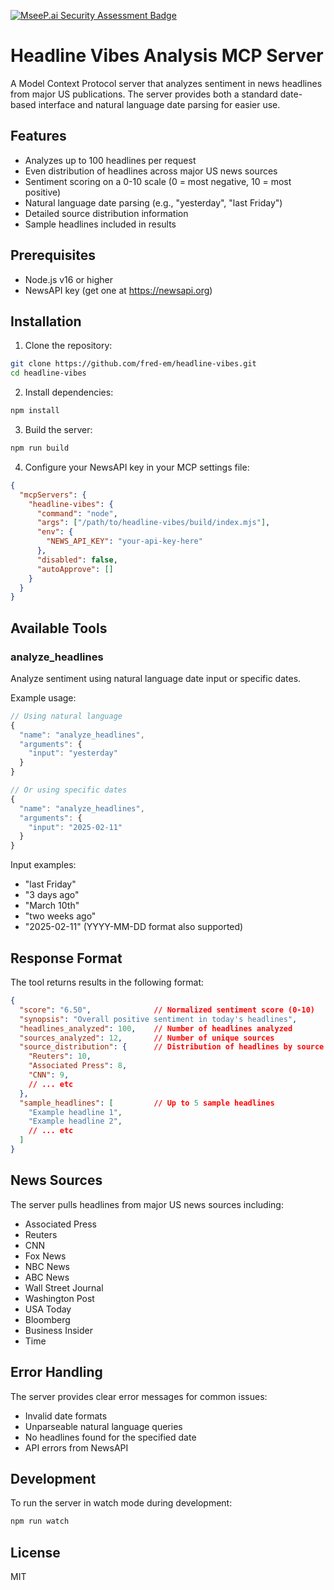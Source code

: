 [![MseeP.ai Security Assessment Badge](https://mseep.net/pr/fred-em-headline-vibes-badge.png)](https://mseep.ai/app/fred-em-headline-vibes)

# Headline Vibes Analysis MCP Server

A Model Context Protocol server that analyzes sentiment in news headlines from major US publications. The server provides both a standard date-based interface and natural language date parsing for easier use.

## Features

- Analyzes up to 100 headlines per request
- Even distribution of headlines across major US news sources
- Sentiment scoring on a 0-10 scale (0 = most negative, 10 = most positive)
- Natural language date parsing (e.g., "yesterday", "last Friday")
- Detailed source distribution information
- Sample headlines included in results

## Prerequisites

- Node.js v16 or higher
- NewsAPI key (get one at https://newsapi.org)

## Installation

1. Clone the repository:
```bash
git clone https://github.com/fred-em/headline-vibes.git
cd headline-vibes
```

2. Install dependencies:
```bash
npm install
```

3. Build the server:
```bash
npm run build
```

4. Configure your NewsAPI key in your MCP settings file:
```json
{
  "mcpServers": {
    "headline-vibes": {
      "command": "node",
      "args": ["/path/to/headline-vibes/build/index.mjs"],
      "env": {
        "NEWS_API_KEY": "your-api-key-here"
      },
      "disabled": false,
      "autoApprove": []
    }
  }
}
```

## Available Tools

### analyze_headlines
Analyze sentiment using natural language date input or specific dates.

Example usage:
```typescript
// Using natural language
{
  "name": "analyze_headlines",
  "arguments": {
    "input": "yesterday"
  }
}

// Or using specific dates
{
  "name": "analyze_headlines",
  "arguments": {
    "input": "2025-02-11"
  }
}
```

Input examples:
- "last Friday"
- "3 days ago"
- "March 10th"
- "two weeks ago"
- "2025-02-11" (YYYY-MM-DD format also supported)

## Response Format

The tool returns results in the following format:
```json
{
  "score": "6.50",              // Normalized sentiment score (0-10)
  "synopsis": "Overall positive sentiment in today's headlines",
  "headlines_analyzed": 100,    // Number of headlines analyzed
  "sources_analyzed": 12,       // Number of unique sources
  "source_distribution": {      // Distribution of headlines by source
    "Reuters": 10,
    "Associated Press": 8,
    "CNN": 9,
    // ... etc
  },
  "sample_headlines": [         // Up to 5 sample headlines
    "Example headline 1",
    "Example headline 2",
    // ... etc
  ]
}
```

## News Sources

The server pulls headlines from major US news sources including:
- Associated Press
- Reuters
- CNN
- Fox News
- NBC News
- ABC News
- Wall Street Journal
- Washington Post
- USA Today
- Bloomberg
- Business Insider
- Time

## Error Handling

The server provides clear error messages for common issues:
- Invalid date formats
- Unparseable natural language queries
- No headlines found for the specified date
- API errors from NewsAPI

## Development

To run the server in watch mode during development:
```bash
npm run watch
```

## License

MIT
